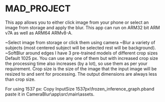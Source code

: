 # MAD_PROJECT
 This app allows you to either click image from your phone or select an image from storage and apply the blur. This app can run on ARM32 bit ARM v7A as well as ARM64 ARMv8-A.

 ~Select image from storage or click them using camera
 ~Blur a variety of subjects (most centered subject will be selected rest will be background).
 ~SoftBlur around edges
 I have 3 pre-trained models of different crop sizes Default 1025 px. You can use any one of them but with increased crop size the processing time also increases (by a lot), so use them as per your requirement. Crop size is the size of the image that the input image will be resized to and sent for processing. The output dimensions are always less than crop size.

For using 1537 px: Copy InputSize 1537px\frozen_inference_graph.pband paste it in CameraBlur\app\src\main\assets\.
